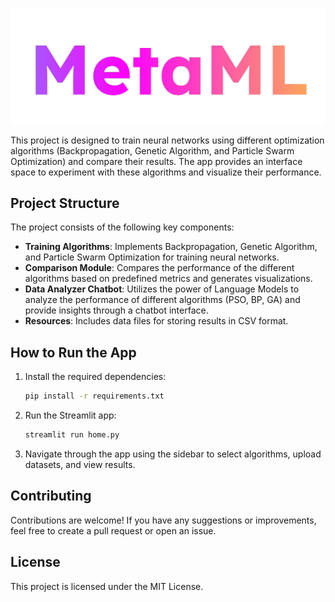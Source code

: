 ![Project Logo](src/images/logo.png)

This project is designed to train neural networks using different optimization algorithms (Backpropagation, Genetic Algorithm, and Particle Swarm Optimization) and compare their results. The app provides an interface space to experiment with these algorithms and visualize their performance.

## Project Structure

The project consists of the following key components:

- **Training Algorithms**: Implements Backpropagation, Genetic Algorithm, and Particle Swarm Optimization for training neural networks.
- **Comparison Module**: Compares the performance of the different algorithms based on predefined metrics and generates visualizations.
- **Data Analyzer Chatbot**: Utilizes the power of Language Models to analyze the performance of different algorithms (PSO, BP, GA) and provide insights through a chatbot interface.
- **Resources**: Includes data files for storing results in CSV format.


## How to Run the App

1. Install the required dependencies:
    ```bash
    pip install -r requirements.txt
    ```

2. Run the Streamlit app:
    ```bash
    streamlit run home.py
    ```

3. Navigate through the app using the sidebar to select algorithms, upload datasets, and view results.

## Contributing

Contributions are welcome! If you have any suggestions or improvements, feel free to create a pull request or open an issue.

## License

This project is licensed under the MIT License.
